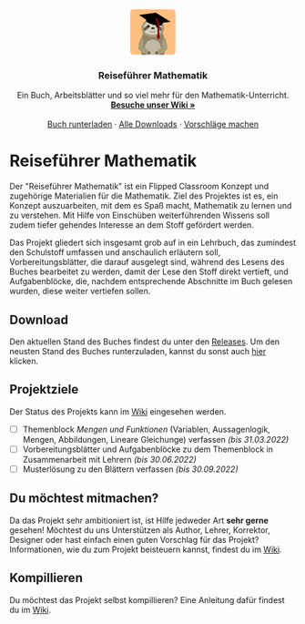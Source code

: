 <div align="center">
  <a href="https://github.com/Reisefuhrer-Mathematik/Reisefuehrer-Mathematik">
    <img src="images/icon.svg" alt="Logo" width="80" height="80">
  </a>

  <h3 align="center">Reiseführer Mathematik</h3>

  <p align="center">
    Ein Buch, Arbeitsblätter und so viel mehr für den Mathematik-Unterricht.
    <br />
    <a href="https://github.com/Reisefuhrer-Mathematik/Reisefuehrer-Mathematik/wiki"><strong>Besuche unser Wiki »</strong></a>
    <br />
    <br />
    <a href="https://github.com/Reisefuhrer-Mathematik/reisefuehrer/releases/latest/download/buch.pdf">Buch runterladen</a>
    ·
    <a href="https://github.com/Reisefuhrer-Mathematik/Reisefuehrer-Mathematik/releases">Alle Downloads</a>
    ·
    <a href="https://github.com/Reisefuhrer-Mathematik/Reisefuehrer-Mathematik/discussions">Vorschläge machen</a>
  </p>
</div>

# Reiseführer Mathematik
Der "Reiseführer Mathematik" ist ein Flipped Classroom Konzept und zugehörige Materialien für die Mathematik.
Ziel des Projektes ist es, ein Konzept auszuarbeiten, mit dem es Spaß macht, Mathematik zu lernen und zu verstehen.
Mit Hilfe von Einschüben weiterführenden Wissens soll zudem tiefer gehendes Interesse an dem Stoff gefördert werden.

Das Projekt gliedert sich insgesamt grob auf in ein Lehrbuch, das zumindest den Schulstoff umfassen und anschaulich erläutern soll,
Vorbereitungsblätter, die darauf ausgelegt sind, während des Lesens des Buches bearbeitet zu werden, damit der Lese den Stoff direkt
vertieft, und Aufgabenblöcke, die, nachdem entsprechende Abschnitte im Buch gelesen wurden, diese weiter vertiefen sollen.

## Download
Den aktuellen Stand des Buches findest du unter den [Releases](https://github.com/Reisefuhrer-Mathematik/reisefuehrer/releases).
Um den neusten Stand des Buches runterzuladen, kannst du sonst auch [hier](https://github.com/Reisefuhrer-Mathematik/reisefuehrer/releases/latest/download/buch.pdf) klicken.

## Projektziele
Der Status des Projekts kann im [Wiki](https://github.com/Reisefuhrer-Mathematik/reisefuehrer/wiki/Lehrbuch) eingesehen werden.
 * [ ] Themenblock *Mengen und Funktionen* (Variablen, Aussagenlogik, Mengen, Abbildungen, Lineare Gleichunge) verfassen *(bis 31.03.2022)*
 * [ ] Vorbereitungsblätter und Aufgabenblöcke zu dem Themenblock in Zusammenarbeit mit Lehrern *(bis 30.06.2022)*
 * [ ] Musterlösung zu den Blättern verfassen *(bis 30.09.2022)*

## Du möchtest mitmachen?
Da das Projekt sehr ambitioniert ist, ist Hilfe jedweder Art **sehr gerne** gesehen! Möchtest du uns Unterstützen als Author, Lehrer, Korrektor, Designer oder hast
einfach einen guten Vorschlag für das Projekt?
Informationen, wie du zum Projekt beisteuern kannst, findest du im [Wiki](https://github.com/Reisefuhrer-Mathematik/reisefuehrer/wiki/Projekt).

## Kompillieren
Du möchtest das Projekt selbst kompillieren? Eine Anleitung dafür findest du im [Wiki](https://github.com/Reisefuhrer-Mathematik/reisefuehrer/wiki/Projekt#arbeitsumgebung-aufsetzen-und-kompilieren).
